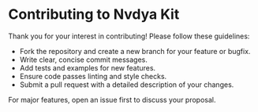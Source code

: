 # Contributing to Nvdya Kit

Thank you for your interest in contributing! Please follow these guidelines:

- Fork the repository and create a new branch for your feature or bugfix.
- Write clear, concise commit messages.
- Add tests and examples for new features.
- Ensure code passes linting and style checks.
- Submit a pull request with a detailed description of your changes.

For major features, open an issue first to discuss your proposal. 